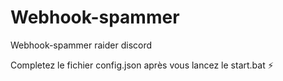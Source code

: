 # Webhook-spammer
Webhook-spammer raider discord

Completez le fichier config.json après vous lancez le start.bat ⚡
